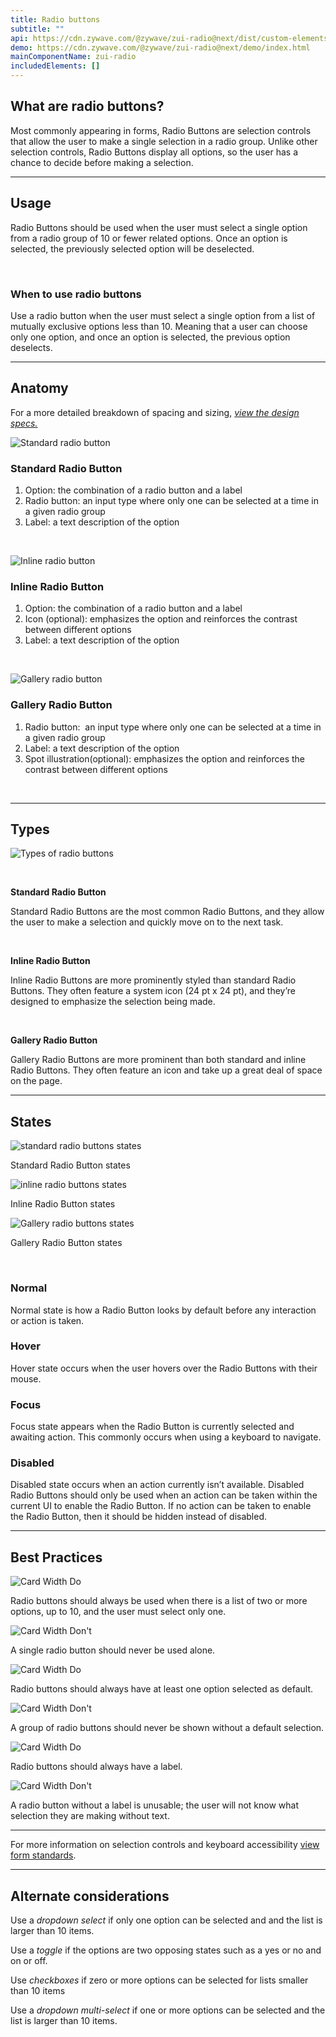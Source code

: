 ```yaml
---
title: Radio buttons
subtitle: ""
api: https://cdn.zywave.com/@zywave/zui-radio@next/dist/custom-elements.json
demo: https://cdn.zywave.com/@zywave/zui-radio@next/demo/index.html
mainComponentName: zui-radio
includedElements: []
---
```

## What are radio buttons?

Most commonly appearing in forms, Radio Buttons are selection controls that allow the user to make a single selection in a radio group. Unlike other selection controls, Radio Buttons display all options, so the user has a chance to decide before making a selection.

<hr>

## Usage

Radio Buttons should be used when the user must select a single option from a radio group of 10 or fewer related options. Once an option is selected, the previously selected option will be deselected.

<br>

### When to use radio buttons

Use a radio button when the user must select a single option from a list of mutually exclusive options less than 10. Meaning that a user can choose only one option, and once an option is selected, the previous option deselects.

<hr>

## Anatomy

For a more detailed breakdown of spacing and sizing, *[view the design specs.](https://xd.adobe.com/view/8eb4bcb4-1a69-4f34-ad25-b9171d366435-dbe7/grid)*

![Standard radio button](/images/standardradio.png)

### **Standard Radio Button**

1. Option: the combination of a radio button and a label
2. Radio button: an input type where only one can be selected at a time in a given radio group
3. Label: a text description of the option

<br>

![Inline radio button](/images/inlineradio.png)

### **Inline Radio Button**

1. Option: the combination of a radio button and a label
2. Icon (optional): emphasizes the option and reinforces the contrast between different options
3. Label: a text description of the option

<br>

![Gallery radio button](/images/anatomy-gallery.png)

### **Gallery Radio Button**

1. Radio button:  an input type where only one can be selected at a time in a given radio group
2. Label: a text description of the option
3. Spot illustration(optional): emphasizes the option and reinforces the contrast between different options

<br>

<hr>

## Types

![Types of radio buttons](/images/type.png)

<br>

**Standard Radio Button**

Standard Radio Buttons are the most common Radio Buttons, and they allow the user to make a selection and quickly move on to the next task.

<br>

**Inline Radio Button**

Inline Radio Buttons are more prominently styled than standard Radio Buttons. They often feature a system icon (24 pt x 24 pt), and they’re designed to emphasize the selection being made.

<br>

**Gallery Radio Button**

Gallery Radio Buttons are more prominent than both standard and inline Radio Buttons. They often feature an icon and take up a great deal of space on the page.

<hr>

## States

![standard radio buttons states](/images/radio_states_standard.png)

Standard Radio Button states

![inline radio buttons states](/images/inlineradio_states.png)

Inline Radio Button states

![Gallery radio buttons states](/images/galleryradio_states.png)

Gallery Radio Button states

<br>

### **Normal**

Normal state is how a Radio Button looks by default before any interaction or action is taken.

### **Hover**

Hover state occurs when the user hovers over the Radio Buttons with their mouse.

### **Focus**

Focus state appears when the Radio Button is currently selected and awaiting action. This commonly occurs when using a keyboard to navigate.

### **Disabled**

Disabled state occurs when an action currently isn’t available. Disabled Radio Buttons should only be used when an action can be taken within the current UI to enable the Radio Button. If no action can be taken to enable the Radio Button, then it should be hidden instead of disabled.

<hr>

## Best Practices

<Grid>

<GridCol col="span-6">

![Card Width Do](/images/components/radio-buttons/Assets_02-20/radiogroup_do_outline.svg)

<Do />

Radio buttons should always be used when there is a list of two or more options, up to 10, and the user must select only one.

</GridCol>

<GridCol col="span-6">

![Card Width Don't](/images/components/radio-buttons/Assets_02-20/radiogroup_dont_outline.svg)

<DoNot />

A single radio button should never be used alone.

</GridCol>

</Grid>

<Spacer size="small" />

<Grid>

<GridCol col="span-6">

![Card Width Do](/images/components/radio-buttons/Assets_02-20/radioselection_do_outline.svg)

<Do />

Radio buttons should always have at least one option selected as default.

</GridCol>

<GridCol col="span-6">

![Card Width Don't](/images/components/radio-buttons/Assets_02-20/radioselection_dont_outline.svg)

<DoNot />

A group of radio buttons should never be shown without a default selection.

</GridCol>

</Grid>

<Spacer size="small" />

<Grid>

<GridCol col="span-6">

![Card Width Do](/images/components/radio-buttons/Assets_02-20/radiolabel_do_outline.svg)

<Do />

Radio buttons should always have a label.

</GridCol>

<GridCol col="span-6">

![Card Width Don't](/images/components/radio-buttons/Assets_02-20/radiolabel_dont_outline.svg)

<DoNot />

A radio button without a label is unusable; the user will not know what selection they are making without text.

</GridCol>

</Grid>

<hr>

For more information on selection controls and keyboard accessibility [view form standards](/design-system/patterns/forms/).

<hr>

## Alternate considerations

Use a *dropdown select* if only one option can be selected and and the list is larger than 10 items.

Use a *toggle* if the options are two opposing states such as a yes or no and on or off. 

Use *checkboxes* if zero or more options can be selected for lists smaller than 10 items

Use a *dropdown multi-select* if one or more options can be selected and the list is larger than 10 items.